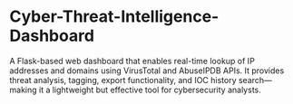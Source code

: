 # Cyber-Threat-Intelligence-Dashboard
A Flask-based web dashboard that enables real-time lookup of IP addresses and domains using VirusTotal and AbuseIPDB APIs. It provides threat analysis, tagging, export functionality, and IOC history search—making it a lightweight but effective tool for cybersecurity analysts.
